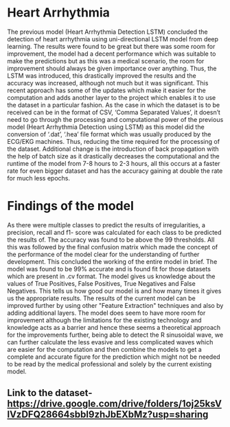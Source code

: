 # Heart Arrhythmia
The previous model (Heart Arrhythmia Detection LSTM) concluded the detection
of heart arrhythmia using uni-directional LSTM model from deep learning. The results were
found to be great but there was some room for improvement, the model had a decent
performance which was suitable to make the predictions but as this was a medical scenario, the
room for improvement should always be given importance over anything. Thus, the LSTM was
introduced, this drastically improved the results and the accuracy was increased, although not
much but it was significant. This recent approach has some of the updates which make it easier
for the computation and adds another layer to the project which enables it to use the dataset in
a particular fashion. As the case in which the dataset is to be received can be in the format of
CSV, ‘Comma Separated Values’, it doesn’t need to go through the processing and
computational power of the previous model (Heart Arrhythmia Detection using LSTM) as this
model did the conversion of ‘.dat’, ‘.hea’ file format which was usually produced by the
ECG/EKG machines. Thus, reducing the time required for the processing of the dataset.
Additional change is the introduction of back propagation with the help of batch size as it
drastically decreases the computational and the runtime of the model from 7-8 hours to 2-3
hours, all this occurs at a faster rate for even bigger dataset and has the accuracy gaining at
double the rate for much less epochs.


# Findings of the model
As there were multiple classes to predict the results of irregularities, a precision, recall and f1-
score was calculated for each class to be predicted the results of. The accuracy was found to be
above the 99 thresholds. All this was followed by the final confusion matrix which made the
concept of the performance of the model clear for the understanding of further development.
This concluded the working of the entire model in brief. The model was found to be 99%
accurate and is found fit for those datasets which are present in .cv format. The model gives us
knowledge about the values of True Positives, False Positives, True Negatives and False
Negatives. This tells us how good our model is and how many times it gives us the appropriate
results. The results of the current model can be improved further by using other "Feature
Extraction" techniques and also by adding additional layers. The model does seem to have more
room for improvement although the limitations for the existing technology and knowledge acts
as a barrier and hence these seems a theoretical approach for the improvements further, being
able to detect the R sinusoidal wave, we can further calculate the less evasive and less
complicated waves which are easier for the computation and then combine the models to get a
complete and accurate figure for the prediction which might not be needed to be read by the
medical professional and solely by the current existing model.

## Link to the dataset- https://drive.google.com/drive/folders/1oj25ksVlVzDFQ28664sbbl9zhJbEXbMz?usp=sharing

